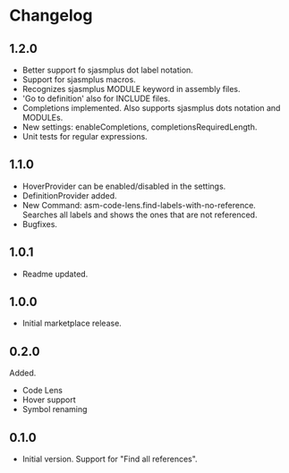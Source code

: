 # Changelog

## 1.2.0
- Better support fo sjasmplus dot label notation.
- Support for sjasmplus macros.
- Recognizes sjasmplus MODULE keyword in assembly files.
- 'Go to definition' also for INCLUDE files.
- Completions implemented. Also supports sjasmplus dots notation and MODULEs.
- New settings: enableCompletions, completionsRequiredLength.
- Unit tests for regular expressions.


## 1.1.0
- HoverProvider can be enabled/disabled in the settings.
- DefinitionProvider added.
- New Command: asm-code-lens.find-labels-with-no-reference. Searches all labels and shows the ones that are not referenced.
- Bugfixes.


## 1.0.1
- Readme updated.


## 1.0.0
- Initial marketplace release.


## 0.2.0
Added.
- Code Lens
- Hover support
- Symbol renaming


## 0.1.0
- Initial version. Support for "Find all references".

